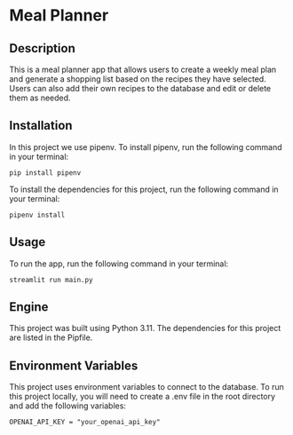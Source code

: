 # Meal Planner
## Description
This is a meal planner app that allows users to create a weekly meal plan and generate a shopping list based on the recipes they have selected. Users can also add their own recipes to the database and edit or delete them as needed.
## Installation
In this project we use pipenv. To install pipenv, run the following command in your terminal:
```
pip install pipenv
```
To install the dependencies for this project, run the following command in your terminal:
```
pipenv install
```
## Usage
To run the app, run the following command in your terminal:
```
streamlit run main.py
```
## Engine
This project was built using Python 3.11. The dependencies for this project are listed in the Pipfile.

## Environment Variables
This project uses environment variables to connect to the database. To run this project locally, you will need to create a .env file in the root directory and add the following variables:
```
OPENAI_API_KEY = "your_openai_api_key"
```
